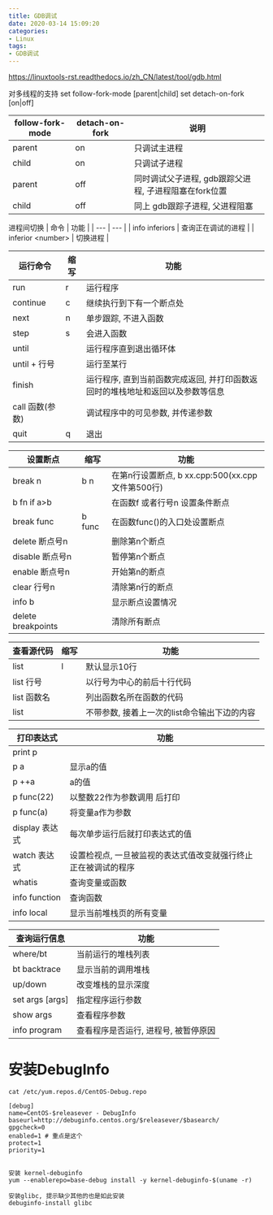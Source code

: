 ```yaml
---
title: GDB调试
date: 2020-03-14 15:09:20
categories: 
- Linux
tags:
- GDB调试
---
```


https://linuxtools-rst.readthedocs.io/zh_CN/latest/tool/gdb.html

对多线程的支持
set follow-fork-mode [parent|child]
set detach-on-fork [on|off]

| follow-fork-mode | detach-on-fork | 说明 |
| --- | --- | --- |
| parent | on | 只调试主进程 |
| child | on | 只调试子进程 |
| parent | off | 同时调试父子进程, gdb跟踪父进程, 子进程阻塞在fork位置 |
| child | off | 同上 gdb跟踪子进程, 父进程阻塞 |

进程间切换
| 命令 | 功能 |
| --- | --- |
| info inferiors | 查询正在调试的进程 |
| inferior \<number> | 切换进程 |


| 运行命令 | 缩写 | 功能 |
| --- | --- | --- |
| run | r | 运行程序 |
| continue | c | 继续执行到下有一个断点处 |
| next | n | 单步跟踪, 不进入函数 |
| step | s | 会进入函数 |
| until | | 运行程序直到退出循环体 |
| until + 行号 | | 运行至某行 |
| finish | | 运行程序, 直到当前函数完成返回, 并打印函数返回时的堆栈地址和返回以及参数等信息 |
| call 函数(参数) | | 调试程序中的可见参数, 并传递参数 |
| quit | q | 退出 |

| 设置断点 | 缩写 | 功能 |
| --- | --- |--- |
| break n | b n | 在第n行设置断点, b xx.cpp:500(xx.cpp文件第500行) |
| b fn if a>b | | 在函数f 或者行号n 设置条件断点 |
| break func | b func | 在函数func()的入口处设置断点 |
| delete 断点号n | | 删除第n个断点 |
| disable 断点号n | | 暂停第n个断点 |
| enable 断点号n | | 开始第n的断点 |
| clear 行号n | | 清除第n行的断点 |
| info b | | 显示断点设置情况 |
| delete breakpoints | | 清除所有断点 |

| 查看源代码 | 缩写 | 功能 |
| --- | --- | --- |
| list | l | 默认显示10行 |
| list 行号 | | 以行号为中心的前后十行代码 |
| list 函数名 | | 列出函数名所在函数的代码 |
| list | | 不带参数, 接着上一次的list命令输出下边的内容 |

| 打印表达式 | 功能 |
| --- | --- |
| print p | |
| p a | 显示a的值 |
| p ++a | a的值 |
| p func(22) | 以整数22作为参数调用 后打印 |
| p func(a) | 将变量a作为参数 |
| display 表达式 | 每次单步运行后就打印表达式的值 |
| watch 表达式 | 设置检视点, 一旦被监视的表达式值改变就强行终止正在被调试的程序 |
| whatis | 查询变量或函数 |
| info function | 查询函数 |
| info local | 显示当前堆栈页的所有变量 |


| 查询运行信息 | 功能 |
| --- | --- |
| where/bt | 当前运行的堆栈列表 |
| bt backtrace | 显示当前的调用堆栈 |
| up/down | 改变堆栈的显示深度 |
| set args [args]| 指定程序运行参数 |
| show args| 查看程序参数 |
| info program | 查看程序是否运行, 进程号, 被暂停原因 |


# 安装DebugInfo
```
cat /etc/yum.repos.d/CentOS-Debug.repo

[debug]
name=CentOS-$releasever - DebugInfo
baseurl=http://debuginfo.centos.org/$releasever/$basearch/
gpgcheck=0
enabled=1 # 重点是这个 
protect=1
priority=1


安装 kernel-debuginfo
yum --enablerepo=base-debug install -y kernel-debuginfo-$(uname -r)

安装glibc, 提示缺少其他的也是如此安装
debuginfo-install glibc
```